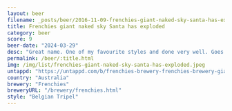 ```yaml
---
layout: beer
filename: _posts/beer/2016-11-09-frenchies-giant-naked-sky-santa-has-exploded.md
title: Frenchies giant naked sky Santa has exploded
category: beer
score: 9
beer-date: "2024-03-29"
desc: "Great name. One of my favourite styles and done very well. Goes down very easy. Like taking a regular beer and ramping everything up"
permalink: /beer/:title.html
img: /img/list/frenchies-giant-naked-sky-santa-has-exploded.jpeg
untappd: "https://untappd.com/b/frenchies-brewery-frenchies-brewery-giant-naked-sky-santa-has-exploded/5616802"
country: "Australia"
brewery: "Frenchies"
breweryURL: "/brewery/frenchies.html"
style: "Belgian Tripel"
---
```


